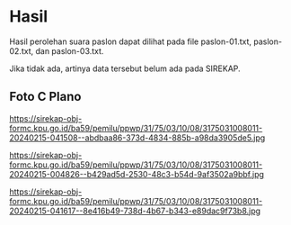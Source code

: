 # Hasil

Hasil perolehan suara paslon dapat dilihat pada file paslon-01.txt, paslon-02.txt, dan paslon-03.txt.

Jika tidak ada, artinya data tersebut belum ada pada SIREKAP.

## Foto C Plano

https://sirekap-obj-formc.kpu.go.id/ba59/pemilu/ppwp/31/75/03/10/08/3175031008011-20240215-041508--abdbaa86-373d-4834-885b-a98da3905de5.jpg

https://sirekap-obj-formc.kpu.go.id/ba59/pemilu/ppwp/31/75/03/10/08/3175031008011-20240215-004826--b429ad5d-2530-48c3-b54d-9af3502a9bbf.jpg

https://sirekap-obj-formc.kpu.go.id/ba59/pemilu/ppwp/31/75/03/10/08/3175031008011-20240215-041617--8e416b49-738d-4b67-b343-e89dac9f73b8.jpg
